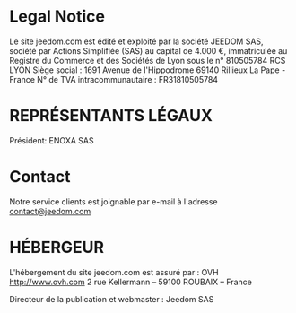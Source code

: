 # Legal Notice

Le site jeedom.com est édité et exploité par la société JEEDOM SAS, société par Actions Simplifiée (SAS) au capital de 4.000 €, immatriculée au Registre du Commerce et des Sociétés de Lyon sous le n° 810505784 RCS LYON
Siège social : 1691 Avenue de l'Hippodrome 69140 Rillieux La Pape - France
N° de TVA intracommunautaire : FR31810505784

# REPRÉSENTANTS LÉGAUX

Président: ENOXA SAS

# Contact

Notre service clients est joignable par e-mail à l'adresse contact@jeedom.com

# HÉBERGEUR

L'hébergement du site jeedom.com est assuré par :
OVH
http://www.ovh.com
2 rue Kellermann – 59100 ROUBAIX – France

Directeur de la publication et webmaster : Jeedom SAS
